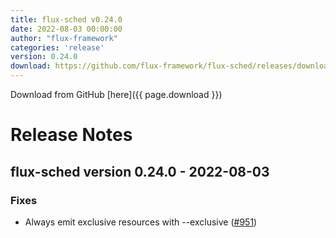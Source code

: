 ```yaml
---
title: flux-sched v0.24.0
date: 2022-08-03 00:00:00
author: "flux-framework"
categories: 'release'
version: 0.24.0
download: https://github.com/flux-framework/flux-sched/releases/download/v0.24.0/flux-sched-0.24.0.tar.gz
---
```


Download from GitHub [here]({{ page.download }})

# Release Notes

flux-sched version 0.24.0 - 2022-08-03
--------------------------------------

### Fixes

 * Always emit exclusive resources with --exclusive ([#951](https://github.com/flux-framework/flux-sched/issues/951))

